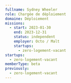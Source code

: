 ```yaml
---
fullname: Sydney Wheeler
role: Chargée de déploiement
domaine: Déploiement
missions:
  - start: 2023-01-30
    end: 2023-12-31
    status: independent
    employer: Octo / Malt
    startups:
      - zero-logement-vacant
startups:
  - zero-logement-vacant
memberType: beta
previously:
  - zero-logement-vacant
---
```

